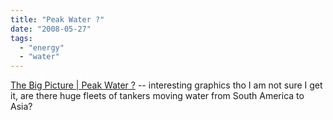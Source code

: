 ```yaml
---
title: "Peak Water ?"
date: "2008-05-27"
tags: 
  - "energy"
  - "water"
---
```


[The Big Picture | Peak Water ?](http://bigpicture.typepad.com/comments/2008/05/peak-water.html) -- interesting graphics tho I am not sure I get it, are there huge fleets of tankers moving water from South America to Asia?
